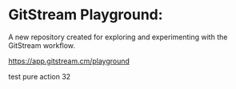 # GitStream Playground:

A new repository created for exploring and experimenting with the GitStream workflow.

https://app.gitstream.cm/playground

test pure action 32